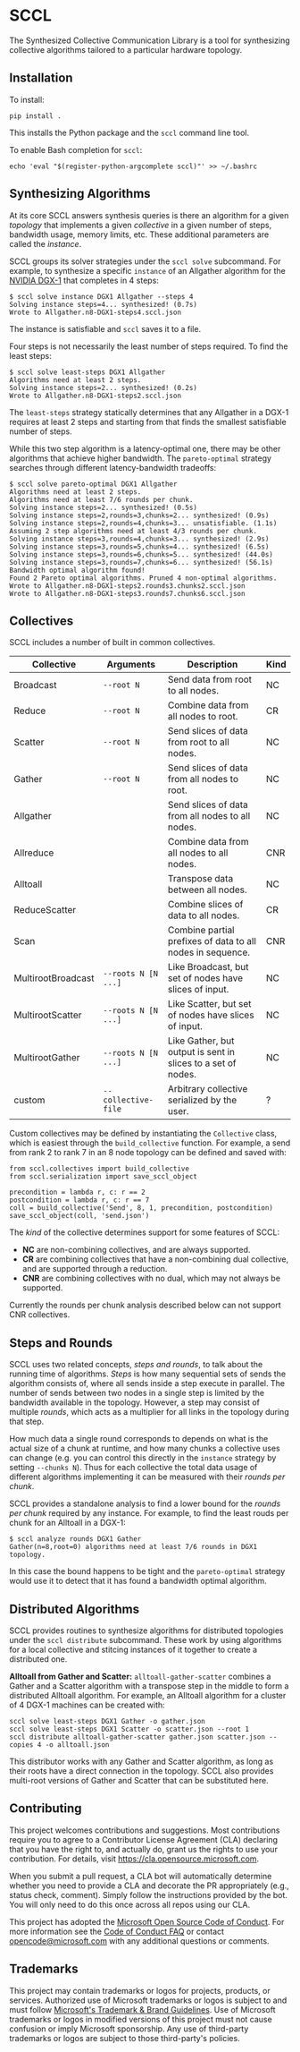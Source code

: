 # SCCL

The Synthesized Collective Communication Library is a tool for synthesizing collective algorithms tailored to a particular hardware topology.

## Installation

To install:
```
pip install .
```
This installs the Python package and the `sccl` command line tool.

To enable Bash completion for `sccl`:
```
echo 'eval "$(register-python-argcomplete sccl)"' >> ~/.bashrc
```

## Synthesizing Algorithms

At its core SCCL answers synthesis queries is there an algorithm for a given *topology* that implements a given *collective* in a given number of steps, bandwidth usage, memory limits, etc. These additional parameters are called the *instance*.

SCCL groups its solver strategies under the `sccl solve` subcommand. For example, to synthesize a specific `instance` of an Allgather algorithm for the [NVIDIA DGX-1](https://www.nvidia.com/en-us/data-center/dgx-1/) that completes in 4 steps:
```
$ sccl solve instance DGX1 Allgather --steps 4
Solving instance steps=4... synthesized! (0.7s)
Wrote to Allgather.n8-DGX1-steps4.sccl.json
```
The instance is satisfiable and `sccl` saves it to a file.

Four steps is not necessarily the least number of steps required. To find the least steps:
```
$ sccl solve least-steps DGX1 Allgather
Algorithms need at least 2 steps.
Solving instance steps=2... synthesized! (0.2s)
Wrote to Allgather.n8-DGX1-steps2.sccl.json
```
The `least-steps` strategy statically determines that any Allgather in a DGX-1 requires at least 2 steps and starting from that finds the smallest satisfiable number of steps.

While this two step algorithm is a latency-optimal one, there may be other algorithms that achieve higher bandwidth. The `pareto-optimal` strategy searches through different latency-bandwidth tradeoffs:
```
$ sccl solve pareto-optimal DGX1 Allgather
Algorithms need at least 2 steps.
Algorithms need at least 7/6 rounds per chunk.
Solving instance steps=2... synthesized! (0.5s)
Solving instance steps=2,rounds=3,chunks=2... synthesized! (0.9s)
Solving instance steps=2,rounds=4,chunks=3... unsatisfiable. (1.1s)
Assuming 2 step algorithms need at least 4/3 rounds per chunk.
Solving instance steps=3,rounds=4,chunks=3... synthesized! (2.9s)
Solving instance steps=3,rounds=5,chunks=4... synthesized! (6.5s)
Solving instance steps=3,rounds=6,chunks=5... synthesized! (44.0s)
Solving instance steps=3,rounds=7,chunks=6... synthesized! (56.1s)
Bandwidth optimal algorithm found!
Found 2 Pareto optimal algorithms. Pruned 4 non-optimal algorithms.
Wrote to Allgather.n8-DGX1-steps2.rounds3.chunks2.sccl.json
Wrote to Allgather.n8-DGX1-steps3.rounds7.chunks6.sccl.json
```

## Collectives

SCCL includes a number of built in common collectives.

| Collective | Arguments | Description | Kind |
| - | - | - | - |
| Broadcast | `--root N` | Send data from root to all nodes. | NC |
| Reduce | `--root N` | Combine data from all nodes to root. | CR |
| Scatter | `--root N` | Send slices of data from root to all nodes. | NC |
| Gather | `--root N` | Send slices of data from all nodes to root. | NC |
| Allgather | | Send slices of data from all nodes to all nodes. | NC |
| Allreduce | | Combine data from all nodes to all nodes. | CNR |
| Alltoall | | Transpose data between all nodes. | NC |
| ReduceScatter | | Combine slices of data to all nodes. | CR |
| Scan | | Combine partial prefixes of data to all nodes in sequence. | CNR |
| MultirootBroadcast | `--roots N [N ...]` | Like Broadcast, but set of nodes have slices of input. | NC |
| MultirootScatter | `--roots N [N ...]` | Like Scatter, but set of nodes have slices of input. | NC |
| MultirootGather | `--roots N [N ...]` | Like Gather, but output is sent in slices to a set of nodes. | NC |
| custom | `--collective-file` | Arbitrary collective serialized by the user. | ? |

Custom collectives may be defined by instantiating the `Collective` class, which is easiest through the `build_collective` function. For example, a send from rank 2 to rank 7 in an 8 node topology can be defined and saved with:
```
from sccl.collectives import build_collective
from sccl.serialization import save_sccl_object

precondition = lambda r, c: r == 2
postcondition = lambda r, c: r == 7
coll = build_collective('Send', 8, 1, precondition, postcondition)
save_sccl_object(coll, 'send.json')
```

The *kind* of the collective determines support for some features of SCCL:
- **NC** are non-combining collectives, and are always supported.
- **CR** are combining collectives that have a non-combining dual collective, and are supported through a reduction.
- **CNR** are combining collectives with no dual, which may not always be supported.

Currently the rounds per chunk analysis described below can not support CNR collectives.

## Steps and Rounds

SCCL uses two related concepts, *steps and rounds*, to talk about the running time of algorithms. *Steps* is how many sequential sets of sends the algorithm consists of, where all sends inside a step execute in parallel. The number of sends between two nodes in a single step is limited by the bandwidth available in the topology. However, a step may consist of multiple *rounds*, which acts as a multiplier for all links in the topology during that step.

How much data a single round corresponds to depends on what is the actual size of a chunk at runtime, and how many chunks a collective uses can change (e.g. you can control this directly in the `instance` strategy by setting `--chunks N`). Thus for each collective the total data usage of different algorithms implementing it can be measured with their *rounds per chunk*.

SCCL provides a standalone analysis to find a lower bound for the *rounds per chunk* required by any instance. For example, to find the least rouds per chunk for an Alltoall in a DGX-1:
```
$ sccl analyze rounds DGX1 Gather
Gather(n=8,root=0) algorithms need at least 7/6 rounds in DGX1 topology.
```
In this case the bound happens to be tight and the `pareto-optimal` strategy would use it to detect that it has found a bandwidth optimal algorithm.

## Distributed Algorithms

SCCL provides routines to synthesize algorithms for distributed topologies under the `sccl distribute` subcommand. These work by using algorithms for a local collective and stitcing instances of it together to create a distributed one.

**Alltoall from Gather and Scatter:** `alltoall-gather-scatter` combines a Gather and a Scatter algorithm with a transpose step in the middle to form a distributed Alltoall algorithm. For example, an Alltoall algorithm for a cluster of 4 DGX-1 machines can be created with:
```
sccl solve least-steps DGX1 Gather -o gather.json
sccl solve least-steps DGX1 Scatter -o scatter.json --root 1
sccl distribute alltoall-gather-scatter gather.json scatter.json --copies 4 -o alltoall.json
```
This distributor works with any Gather and Scatter algorithm, as long as their roots have a direct connection in the topology. SCCL also provides multi-root versions of Gather and Scatter that can be substituted here.

## Contributing

This project welcomes contributions and suggestions.  Most contributions require you to agree to a
Contributor License Agreement (CLA) declaring that you have the right to, and actually do, grant us
the rights to use your contribution. For details, visit https://cla.opensource.microsoft.com.

When you submit a pull request, a CLA bot will automatically determine whether you need to provide
a CLA and decorate the PR appropriately (e.g., status check, comment). Simply follow the instructions
provided by the bot. You will only need to do this once across all repos using our CLA.

This project has adopted the [Microsoft Open Source Code of Conduct](https://opensource.microsoft.com/codeofconduct/).
For more information see the [Code of Conduct FAQ](https://opensource.microsoft.com/codeofconduct/faq/) or
contact [opencode@microsoft.com](mailto:opencode@microsoft.com) with any additional questions or comments.

## Trademarks

This project may contain trademarks or logos for projects, products, or services. Authorized use of Microsoft 
trademarks or logos is subject to and must follow 
[Microsoft's Trademark & Brand Guidelines](https://www.microsoft.com/en-us/legal/intellectualproperty/trademarks/usage/general).
Use of Microsoft trademarks or logos in modified versions of this project must not cause confusion or imply Microsoft sponsorship.
Any use of third-party trademarks or logos are subject to those third-party's policies.
